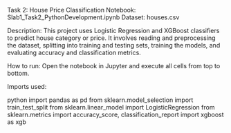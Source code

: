 Task 2: House Price Classification
Notebook: Slab1_Task2_PythonDevelopment.ipynb Dataset: houses.csv

Description: This project uses Logistic Regression and XGBoost classifiers to predict house category or price. 
It involves reading and preprocessing the dataset, splitting into training and testing sets, training the models, and evaluating accuracy and classification metrics.

How to run: Open the notebook in Jupyter and execute all cells from top to bottom.

Imports used:

python
import pandas as pd
from sklearn.model_selection import train_test_split
from sklearn.linear_model import LogisticRegression
from sklearn.metrics import accuracy_score, classification_report
import xgboost as xgb
